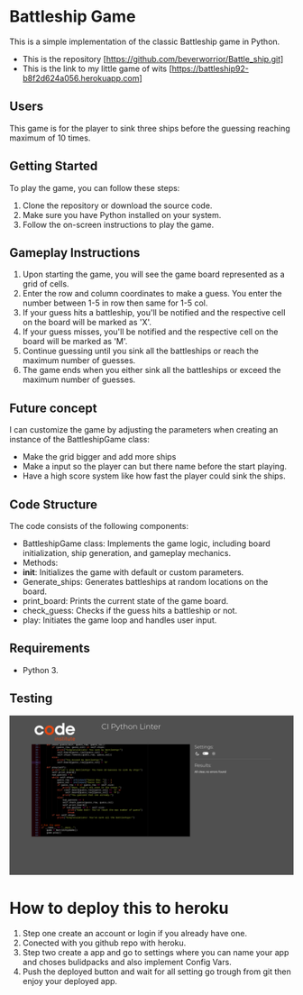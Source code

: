 # Battleship Game

This is a simple implementation of the classic Battleship game in Python.
* This is the repository [https://github.com/beverworrior/Battle_ship.git]
* This is the link to my little game of wits [https://battleship92-b8f2d624a056.herokuapp.com]

## Users
This game is for the player to sink three ships before the guessing reaching maximum of 10 times.


## Getting Started 
To play the game, you can follow these steps:

1. Clone the repository or download the source code.
2. Make sure you have Python installed on your system.
3. Follow the on-screen instructions to play the game.

## Gameplay Instructions
1. Upon starting the game, you will see the game board represented as a grid of cells.
2. Enter the row and column coordinates to make a guess. You enter the number between 1-5 in row then same for 1-5 col.
3. If your guess hits a battleship, you'll be notified and the respective cell on the board will be marked as 'X'.
4. If your guess misses, you'll be notified and the respective cell on the board will be marked as 'M'.
5. Continue guessing until you sink all the battleships or reach the maximum number of guesses.
6. The game ends when you either sink all the battleships or exceed the maximum number of guesses.

## Future concept

I can customize the game by adjusting the parameters when creating an instance of the BattleshipGame class:
* Make the grid bigger and add more ships
* Make a input so the player can but there name before the start playing.
* Have a high score system like how fast the player could sink the ships.

## Code Structure

The code consists of the following components:

* BattleshipGame class: Implements the game logic, including board initialization, ship generation, and gameplay mechanics.
* Methods:
* __init__: Initializes the game with default or custom parameters.
* Generate_ships: Generates battleships at random locations on the board.
* print_board: Prints the current state of the game board.
* check_guess: Checks if the guess hits a battleship or not.
* play: Initiates the game loop and handles user input.

## Requirements 

* Python 3. 

## Testing
![PEP8 Valdation](Testing.png)

# How to deploy this to heroku
1. Step one create an account or login if you already have one.
2. Conected with you github repo with heroku.
3. Step two create a app and go to settings where you can name your app and choses bulidpacks and also implement Config Vars.
4. Push the deployed button and wait for all setting go trough from git then enjoy your deployed app.